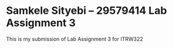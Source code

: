 
# Samkele Sityebi – 29579414 Lab Assignment 3
This is my submission of Lab Assignment 3 for ITRW322